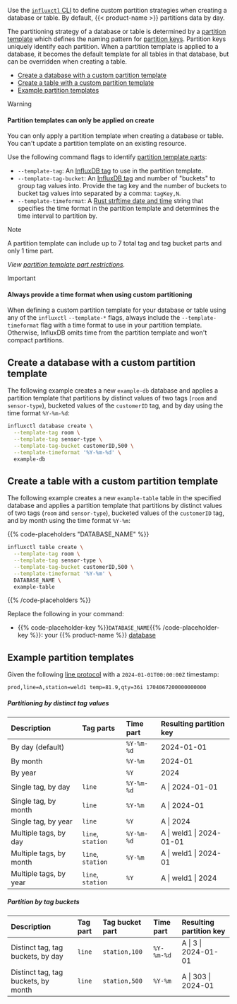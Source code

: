 Use the [`influxctl` CLI](/influxdb/version/reference/cli/influxctl/)
to define custom partition strategies when creating a database or table.
By default, {{< product-name >}} partitions data by day.

The partitioning strategy of a database or table is determined by a
[partition template](/influxdb/version/admin/custom-partitions/#partition-templates)
which defines the naming pattern for [partition keys](/influxdb/version/admin/custom-partitions/#partition-keys).
Partition keys uniquely identify each partition.
When a partition template is applied to a database, it becomes the default template
for all tables in that database, but can be overridden when creating a
table.

- [Create a database with a custom partition template](#create-a-database-with-a-custom-partition-template)
- [Create a table with a custom partition template](#create-a-table-with-a-custom-partition-template)
- [Example partition templates](#example-partition-templates)

> [!Warning]
> 
> #### Partition templates can only be applied on create
> 
> You can only apply a partition template when creating a database or table.
> You can't update a partition template on an existing resource.

Use the following command flags to identify
[partition template parts](/influxdb/version/admin/custom-partitions/partition-templates/#tag-part-templates):

- `--template-tag`: An [InfluxDB tag](/influxdb/version/reference/glossary/#tag)
  to use in the partition template.
- `--template-tag-bucket`: An [InfluxDB tag](/influxdb/version/reference/glossary/#tag)
  and number of "buckets" to group tag values into.
  Provide the tag key and the number of buckets to bucket tag values into
  separated by a comma: `tagKey,N`.
- `--template-timeformat`: A [Rust strftime date and time](/influxdb/version/admin/custom-partitions/partition-templates/#time-part-templates)
  string that specifies the time format in the partition template and determines
  the time interval to partition by.

> [!Note]
> A partition template can include up to 7 total tag and tag bucket parts
> and only 1 time part.
> 
> _View [partition template part restrictions](/influxdb/version/admin/custom-partitions/partition-templates/#restrictions)._

> [!Important]
> #### Always provide a time format when using custom partitioning
> 
> When defining a custom partition template for your database or table using any
> of the `influxctl` `--template-*` flags, always include the `--template-timeformat`
> flag with a time format to use in your partition template.
> Otherwise, InfluxDB omits time from the partition template and won't compact partitions.

## Create a database with a custom partition template

The following example creates a new `example-db` database and applies a partition
template that partitions by distinct values of two tags (`room` and `sensor-type`),
bucketed values of the `customerID` tag, and by day using the time format `%Y-%m-%d`:

<!--Skip database create and delete tests: namespaces aren't reusable-->
<!--pytest.mark.skip-->

```sh
influxctl database create \
  --template-tag room \
  --template-tag sensor-type \
  --template-tag-bucket customerID,500 \
  --template-timeformat '%Y-%m-%d' \
  example-db
```

## Create a table with a custom partition template

The following example creates a new `example-table` table in the specified
database and applies a partition template that partitions by distinct values of
two tags (`room` and `sensor-type`), bucketed values of the `customerID` tag,
and by month using the time format `%Y-%m`:

<!--Skip database create and delete tests: namespaces aren't reusable-->
<!--pytest.mark.skip-->

{{% code-placeholders "DATABASE_NAME" %}}

```sh
influxctl table create \
  --template-tag room \
  --template-tag sensor-type \
  --template-tag-bucket customerID,500 \
  --template-timeformat '%Y-%m' \
  DATABASE_NAME \
  example-table
```

{{% /code-placeholders %}}

Replace the following in your command:

- {{% code-placeholder-key %}}`DATABASE_NAME`{{% /code-placeholder-key %}}: your {{% product-name %}} [database](/influxdb/version/admin/databases/)

<!--actual test

```sh

# Test the preceding command outside of the code block.
# influxctl authentication requires TTY interaction--
# output the auth URL to a file that the host can open.

TABLE_NAME=table_TEST_RUN
script -c "influxctl table create \
  --template-tag room \
  --template-tag sensor-type \
  --template-tag-bucket customerID,500 \
  --template-timeformat '%Y-%m' \
  DATABASE_NAME \
  $TABLE_NAME" \
 /dev/null > /shared/urls.txt

script -c "influxctl query \
 --database DATABASE_NAME \
 --token DATABASE_TOKEN \
 'SHOW TABLES'" > /shared/temp_tables.txt
grep -q $TABLE_NAME /shared/temp_tables.txt
rm /shared/temp_tables.txt
```

-->

## Example partition templates

Given the following [line protocol](/influxdb/version/reference/syntax/line-protocol/)
with a `2024-01-01T00:00:00Z` timestamp:

```text
prod,line=A,station=weld1 temp=81.9,qty=36i 1704067200000000000
```

##### Partitioning by distinct tag values

| Description             | Tag parts         | Time part  | Resulting partition key  |
| :---------------------- | :---------------- | :--------- | :----------------------- |
| By day (default)        |                   | `%Y-%m-%d` | 2024-01-01               |
| By month                |                   | `%Y-%m`    | 2024-01                  |
| By year                 |                   | `%Y`       | 2024                     |
| Single tag, by day      | `line`            | `%Y-%m-%d` | A \| 2024-01-01          |
| Single tag, by month    | `line`            | `%Y-%m`    | A \| 2024-01             |
| Single tag, by year     | `line`            | `%Y`       | A \| 2024                |
| Multiple tags, by day   | `line`, `station` | `%Y-%m-%d` | A \| weld1 \| 2024-01-01 |
| Multiple tags, by month | `line`, `station` | `%Y-%m`    | A \| weld1 \| 2024-01    |
| Multiple tags, by year  | `line`, `station` | `%Y`       | A \| weld1 \| 2024       |

##### Partition by tag buckets

| Description                         | Tag part | Tag bucket part | Time part  | Resulting partition key |
| :---------------------------------- | :------- | :-------------- | :--------- | :---------------------- |
| Distinct tag, tag buckets, by day   | `line`   | `station,100`   | `%Y-%m-%d` | A \| 3 \| 2024-01-01    |
| Distinct tag, tag buckets, by month | `line`   | `station,500`   | `%Y-%m`    | A \| 303 \| 2024-01     |
